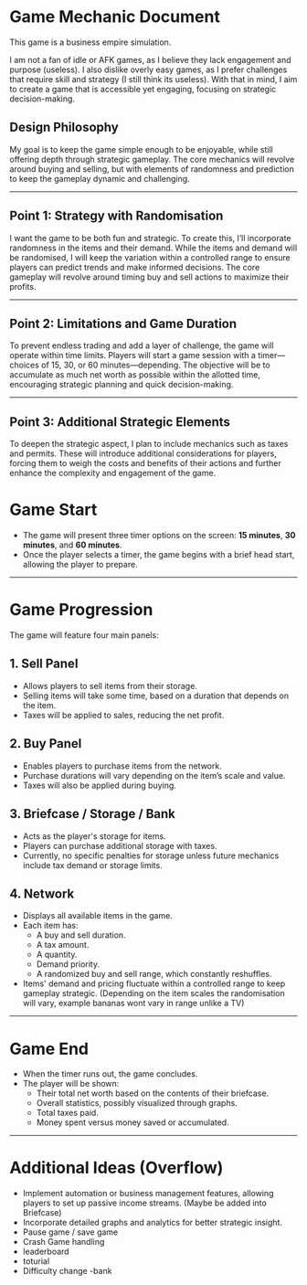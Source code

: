 # Game Mechanic Document

This game is a business empire simulation.

I am not a fan of idle or AFK games, as I believe they lack engagement and purpose (useless). I also dislike overly easy games, as I prefer challenges that require skill and strategy (I still think its useless). With that in mind, I aim to create a game that is accessible yet engaging, focusing on strategic decision-making.

## Design Philosophy
My goal is to keep the game simple enough to be enjoyable, while still offering depth through strategic gameplay. The core mechanics will revolve around buying and selling, but with elements of randomness and prediction to keep the gameplay dynamic and challenging.

---

## Point 1: Strategy with Randomisation
I want the game to be both fun and strategic. To create this, I’ll incorporate randomness in the items and their demand. While the items and demand will be randomised, I will keep the variation within a controlled range to ensure players can predict trends and make informed decisions. The core gameplay will revolve around timing buy and sell actions to maximize their profits.

---

## Point 2: Limitations and Game Duration
To prevent endless trading and add a layer of challenge, the game will operate within time limits. Players will start a game session with a timer—choices of 15, 30, or 60 minutes—depending. The objective will be to accumulate as much net worth as possible within the allotted time, encouraging strategic planning and quick decision-making.

---

## Point 3: Additional Strategic Elements
To deepen the strategic aspect, I plan to include mechanics such as taxes and permits. These will introduce additional considerations for players, forcing them to weigh the costs and benefits of their actions and further enhance the complexity and engagement of the game.


# Game Start
- The game will present three timer options on the screen: **15 minutes**, **30 minutes**, and **60 minutes**.
- Once the player selects a timer, the game begins with a brief head start, allowing the player to prepare.

---

# Game Progression
The game will feature four main panels:

## 1. Sell Panel
- Allows players to sell items from their storage.
- Selling items will take some time, based on a duration that depends on the item.
- Taxes will be applied to sales, reducing the net profit.

## 2. Buy Panel
- Enables players to purchase items from the network.
- Purchase durations will vary depending on the item’s scale and value.
- Taxes will also be applied during buying.
  
## 3. Briefcase / Storage / Bank
- Acts as the player's storage for items.
- Players can purchase additional storage with taxes.
- Currently, no specific penalties for storage unless future mechanics include tax demand or storage limits.

## 4. Network
- Displays all available items in the game.
- Each item has:
  - A buy and sell duration.
  - A tax amount.
  - A quantity.
  - Demand priority.
  - A randomized buy and sell range, which constantly reshuffles.
- Items' demand and pricing fluctuate within a controlled range to keep gameplay strategic.
  (Depending on the item scales the randomisation will vary, example bananas wont vary in range unlike a TV)

---

# Game End
- When the timer runs out, the game concludes.
- The player will be shown:
  - Their total net worth based on the contents of their briefcase.
  - Overall statistics, possibly visualized through graphs.
  - Total taxes paid.
  - Money spent versus money saved or accumulated.

---

# Additional Ideas (Overflow)
- Implement automation or business management features, allowing players to set up passive income streams. (Maybe be added into Briefcase)
- Incorporate detailed graphs and analytics for better strategic insight.
- Pause game / save game
- Crash Game handling
- leaderboard
- toturial
- Difficulty change
-bank